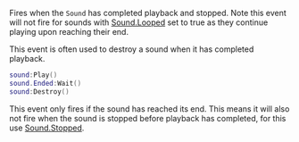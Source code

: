 Fires when the `Sound` has completed playback and stopped. Note this event will not fire for sounds with [Sound.Looped](https://developer.roblox.com/api-reference/property/Sound/Looped) set to true as they continue playing upon reaching their end.

This event is often used to destroy a sound when it has completed playback.

```lua
sound:Play()
sound.Ended:Wait()
sound:Destroy()
```

This event only fires if the sound has reached its end. This means it will also not fire when the sound is stopped before playback has completed, for this use [Sound.Stopped](https://developer.roblox.com/api-reference/event/Sound/Stopped).